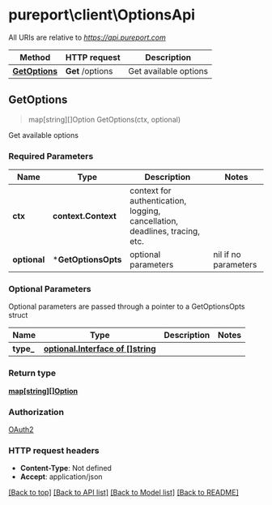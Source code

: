 # pureport\client\OptionsApi

All URIs are relative to *https://api.pureport.com*

Method | HTTP request | Description
------------- | ------------- | -------------
[**GetOptions**](OptionsApi.md#GetOptions) | **Get** /options | Get available options



## GetOptions

> map[string][]Option GetOptions(ctx, optional)

Get available options

### Required Parameters


Name | Type | Description  | Notes
------------- | ------------- | ------------- | -------------
**ctx** | **context.Context** | context for authentication, logging, cancellation, deadlines, tracing, etc.
 **optional** | ***GetOptionsOpts** | optional parameters | nil if no parameters

### Optional Parameters

Optional parameters are passed through a pointer to a GetOptionsOpts struct


Name | Type | Description  | Notes
------------- | ------------- | ------------- | -------------
 **type_** | [**optional.Interface of []string**](string.md)|  | 

### Return type

[**map[string][]Option**](array.md)

### Authorization

[OAuth2](../README.md#OAuth2)

### HTTP request headers

- **Content-Type**: Not defined
- **Accept**: application/json

[[Back to top]](#) [[Back to API list]](../README.md#documentation-for-api-endpoints)
[[Back to Model list]](../README.md#documentation-for-models)
[[Back to README]](../README.md)

